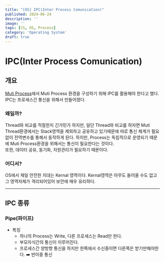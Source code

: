 ```yaml
---
title: "[OS] IPC(Inter Process Comunication)"
published: 2024-06-24
description: ''
image: ''
tags: [CS, OS, Process]
category: 'Operating System'
draft: true 
---
```

# IPC(Inter Process Comunication)

## 개요
[Muti Process](/blog/posts/operatingsystem/os-muti-processing-vs-muti-thread/)에서 Muti Process 환경을 구성하기 위해
IPC를 활용해야 한다고 했다. IPC는 프로세스간 통신을 위해서 만들어졌다. 

### 왜일까?
Thread와 비교를 적절한지 긴가민가 하지만, 일단 Thread와 비교를 하자면 Muti Thread환경에서는 Stack영역을 제외하고 공유하고 있기때문에
따로 통신 체계가 필요없이 전역변수를 통해서 동작하게 된다. 하지만, Process는 독립적으로 운영되기 때문에 Muti Process환경을 위해서는 통신이
필요한다는 것이다.  
또한, 데이터 공유, 동기화, 자원관리가 필요하기 때문이다.

### 어디서?
OS에서 제일 안전한 지대는 Kernal 영역이다. Kernal영역은 아무도 들어올 수도 없고 그 영역자체가 격리되어있어 보안에 매우
유리하다.

---

## IPC 종류

### Pipe(파이프)
- 특징
  - 하나의 Process는 Write, 다른 프로세스는 Read만 한다.
  - 부모자식간의 통신이 이루어진다.
  - 프로세스간 양방향 통신을 하지만 한쪽에서 수신중이면 다른쪽은 받기만해야한다. ➡️ 반이중 통신

